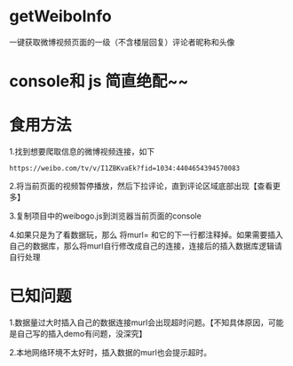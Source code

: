 # getWeiboInfo
一键获取微博视频页面的一级（不含楼层回复）评论者昵称和头像
# console和 js  简直绝配~~
# 食用方法

1.找到想要爬取信息的微博视频连接，如下

```
https://weibo.com/tv/v/I1ZBKvaEk?fid=1034:4404654394570083
```

2.将当前页面的视频暂停播放，然后下拉评论，直到评论区域底部出现【查看更多】


3.复制项目中的weibogo.js到浏览器当前页面的console


4.如果只是为了看数据玩，那么 将murl=  和它的下一行都注释掉。如果需要插入自己的数据库，那么将murl自行修改成自己的连接，连接后的插入数据库逻辑请自行处理

# 已知问题

1.数据量过大时插入自己的数据连接murl会出现超时问题。【不知具体原因，可能是自己写的插入demo有问题，没深究】

2.本地网络环境不太好时，插入数据的murl也会提示超时。
